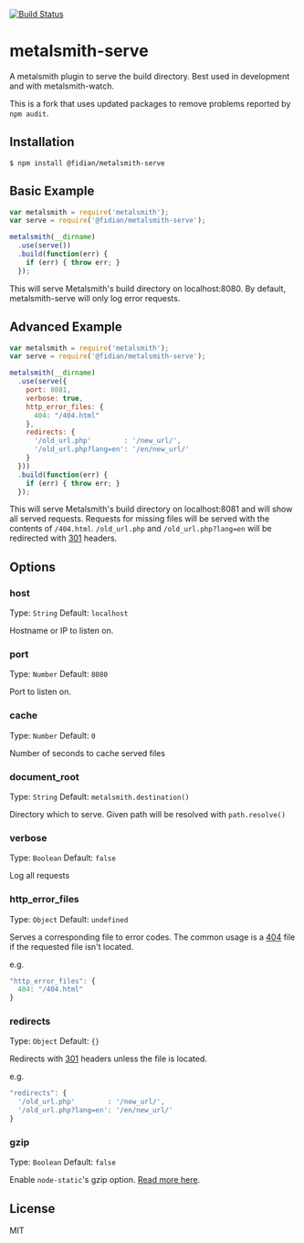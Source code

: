 [![Build Status](https://travis-ci.org/mayo/metalsmith-serve.svg?branch=master)](https://travis-ci.org/mayo/metalsmith-serve)

# metalsmith-serve

A metalsmith plugin to serve the build directory. Best used in development and with metalsmith-watch.

This is a fork that uses updated packages to remove problems reported by `npm audit`.

## Installation

    $ npm install @fidian/metalsmith-serve

## Basic Example

```js
var metalsmith = require('metalsmith');
var serve = require('@fidian/metalsmith-serve');

metalsmith(__dirname)
  .use(serve())
  .build(function(err) {
    if (err) { throw err; }
  });
```

This will serve Metalsmith's build directory on localhost:8080. By default, metalsmith-serve will only log error requests.

## Advanced Example

```js
var metalsmith = require('metalsmith');
var serve = require('@fidian/metalsmith-serve');

metalsmith(__dirname)
  .use(serve({
    port: 8081,
    verbose: true,
    http_error_files: {
      404: "/404.html"
    },
    redirects: {
      '/old_url.php'        : '/new_url/',
      '/old_url.php?lang=en': '/en/new_url/'
    }
  }))
  .build(function(err) {
    if (err) { throw err; }
  });
```

This will serve Metalsmith's build directory on localhost:8081 and will show all served requests.
Requests for missing files will be served with the contents of `/404.html`.
`/old_url.php` and `/old_url.php?lang=en` will be redirected with [301](https://en.wikipedia.org/wiki/HTTP_301) headers.


## Options

### host
Type: `String`
Default: `localhost`

Hostname or IP to listen on.

### port
Type: `Number`
Default: `8080`

Port to listen on.

### cache
Type: `Number`
Default: `0`

Number of seconds to cache served files

### document_root
Type: `String`
Default: `metalsmith.destination()`

Directory which to serve. Given path will be resolved with `path.resolve()`

### verbose
Type: `Boolean`
Default: `false`

Log all requests

### http_error_files
Type: `Object`
Default: `undefined`

Serves a corresponding file to error codes.  The common usage is a [404](https://en.wikipedia.org/wiki/HTTP_404) file if the requested file isn't located.

e.g.
```js
"http_error_files": {
  404: "/404.html"
}
```

### redirects
Type: `Object`
Default: `{}`

Redirects with [301](https://en.wikipedia.org/wiki/HTTP_301) headers unless the file is located.

e.g.
```js
"redirects": {
  '/old_url.php'        : '/new_url/',
  '/old_url.php?lang=en': '/en/new_url/'
}
```

### gzip
Type: `Boolean`
Default: `false`

Enable `node-static`'s gzip option. [Read more here](https://github.com/cloudhead/node-static#gzip).

## License

  MIT
